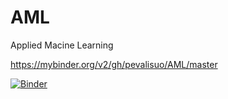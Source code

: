 # AML
Applied Macine Learning

https://mybinder.org/v2/gh/pevalisuo/AML/master

[![Binder](https://mybinder.org/badge_logo.svg)](https://mybinder.org/v2/gh/pevalisuo/AML/master)
